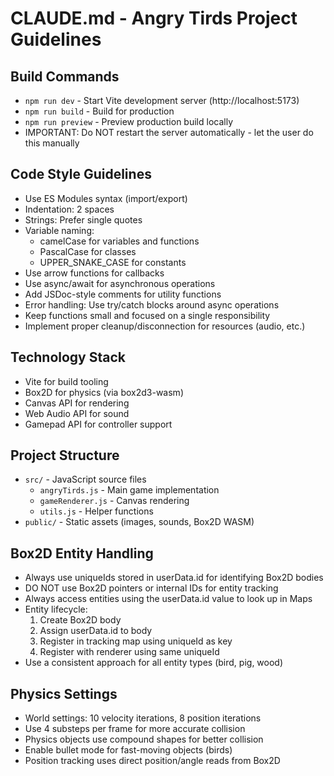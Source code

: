 # CLAUDE.md - Angry Tirds Project Guidelines

## Build Commands
- `npm run dev` - Start Vite development server (http://localhost:5173)
- `npm run build` - Build for production
- `npm run preview` - Preview production build locally
- IMPORTANT: Do NOT restart the server automatically - let the user do this manually

## Code Style Guidelines
- Use ES Modules syntax (import/export)
- Indentation: 2 spaces
- Strings: Prefer single quotes
- Variable naming:
  - camelCase for variables and functions
  - PascalCase for classes
  - UPPER_SNAKE_CASE for constants
- Use arrow functions for callbacks
- Use async/await for asynchronous operations
- Add JSDoc-style comments for utility functions
- Error handling: Use try/catch blocks around async operations
- Keep functions small and focused on a single responsibility
- Implement proper cleanup/disconnection for resources (audio, etc.)

## Technology Stack
- Vite for build tooling
- Box2D for physics (via box2d3-wasm)
- Canvas API for rendering
- Web Audio API for sound
- Gamepad API for controller support

## Project Structure
- `src/` - JavaScript source files
  - `angryTirds.js` - Main game implementation
  - `gameRenderer.js` - Canvas rendering
  - `utils.js` - Helper functions
- `public/` - Static assets (images, sounds, Box2D WASM)

## Box2D Entity Handling
- Always use uniqueIds stored in userData.id for identifying Box2D bodies
- DO NOT use Box2D pointers or internal IDs for entity tracking
- Always access entities using the userData.id value to look up in Maps
- Entity lifecycle: 
  1. Create Box2D body
  2. Assign userData.id to body
  3. Register in tracking map using uniqueId as key
  4. Register with renderer using same uniqueId
- Use a consistent approach for all entity types (bird, pig, wood)

## Physics Settings
- World settings: 10 velocity iterations, 8 position iterations
- Use 4 substeps per frame for more accurate collision
- Physics objects use compound shapes for better collision
- Enable bullet mode for fast-moving objects (birds)
- Position tracking uses direct position/angle reads from Box2D